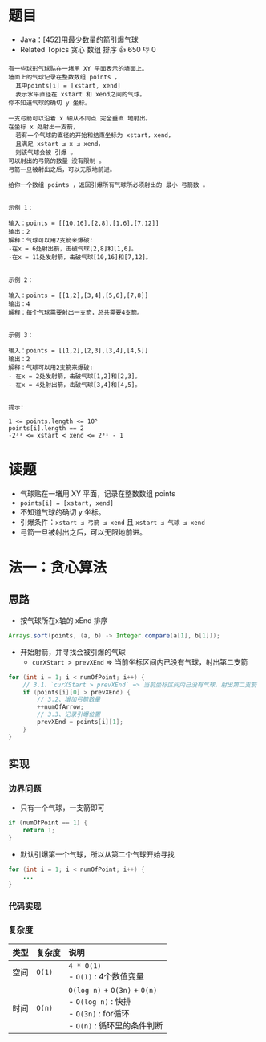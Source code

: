 # 题目

- Java：[452]用最少数量的箭引爆气球
- Related Topics 贪心 数组 排序 👍 650 👎 0

```text
有一些球形气球贴在一堵用 XY 平面表示的墙面上。
墙面上的气球记录在整数数组 points ，
  其中points[i] = [xstart, xend] 
  表示水平直径在 xstart 和 xend之间的气球。
你不知道气球的确切 y 坐标。 

一支弓箭可以沿着 x 轴从不同点 完全垂直 地射出。
在坐标 x 处射出一支箭，
  若有一个气球的直径的开始和结束坐标为 xstart，xend， 
  且满足 xstart ≤ x ≤ xend，
  则该气球会被 引爆 。
可以射出的弓箭的数量 没有限制 。 
弓箭一旦被射出之后，可以无限地前进。 

给你一个数组 points ，返回引爆所有气球所必须射出的 最小 弓箭数 。 


示例 1： 

输入：points = [[10,16],[2,8],[1,6],[7,12]]
输出：2
解释：气球可以用2支箭来爆破:
-在x = 6处射出箭，击破气球[2,8]和[1,6]。
-在x = 11处发射箭，击破气球[10,16]和[7,12]。 


示例 2： 

输入：points = [[1,2],[3,4],[5,6],[7,8]]
输出：4
解释：每个气球需要射出一支箭，总共需要4支箭。 


示例 3： 

输入：points = [[1,2],[2,3],[3,4],[4,5]]
输出：2
解释：气球可以用2支箭来爆破:
- 在x = 2处发射箭，击破气球[1,2]和[2,3]。
- 在x = 4处射出箭，击破气球[3,4]和[4,5]。 


提示: 

1 <= points.length <= 10⁵ 
points[i].length == 2 
-2³¹ <= xstart < xend <= 2³¹ - 1 
```

# 读题

- 气球贴在一堵用 XY 平面，记录在整数数组 points
- `points[i] = [xstart, xend]`
- 不知道气球的确切 y 坐标。
- 引爆条件：`xstart ≤ 弓箭 ≤ xend` 且 `xstart ≤ 气球 ≤ xend`
- 弓箭一旦被射出之后，可以无限地前进。

# 法一：贪心算法

## 思路

- 按气球所在x轴的 xEnd 排序

```java
Arrays.sort(points, (a, b) -> Integer.compare(a[1], b[1]));
```

- 开始射箭，并寻找会被引爆的气球
  - `curXStart > prevXEnd` => 当前坐标区间内已没有气球，射出第二支箭

```java
for (int i = 1; i < numOfPoint; i++) {
    // 3.1、`curXStart > prevXEnd` => 当前坐标区间内已没有气球，射出第二支箭
    if (points[i][0] > prevXEnd) {
        // 3.2、增加弓箭数量
        ++numOfArrow;
        // 3.3、记录引爆位置
        prevXEnd = points[i][1];
    }
}
```

## 实现

### 边界问题

- 只有一个气球，一支箭即可

```java
if (numOfPoint == 1) {
    return 1;
}
```

- 默认引爆第一个气球，所以从第二个气球开始寻找

```java
for (int i = 1; i < numOfPoint; i++) {
    ...
}
```

### [代码实现](Demo01.java)

### 复杂度

类型 | 复杂度 | 说明
:--- |:--- |:---
空间 | `O(1)` | `4 * O(1)` </br> - `O(1)` : 4个数值变量
时间 | `O(n)` | `O(log n)` + `O(3n)` + `O(n)` </br> - `O(log n)` : 快排 </br> - `O(3n)` : for循环 </br> - `O(n)` : 循环里的条件判断
